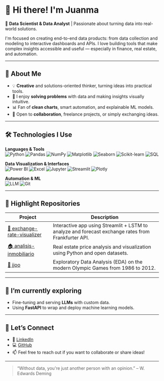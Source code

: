 # 👋 Hi there! I'm Juanma

🎯 **Data Scientist & Data Analyst** | Passionate about turning data into real-world solutions.

I'm focused on creating end-to-end data products: from data collection and modeling to interactive dashboards and APIs. I love building tools that make complex insights accessible and useful — especially in finance, real estate, and automation.

---

## 🧠 About Me

- 💡 **Creative** and solutions-oriented thinker, turning ideas into practical tools.
- 🔎 I enjoy **solving problems** with data and making insights visually intuitive.
- 📊 Fan of **clean charts**, smart automation, and explainable ML models.
- 🤝 Open to **collaboration**, freelance projects, or simply exchanging ideas.
---

## 🛠️ Technologies I Use

**Languages & Tools**  
![Python](https://img.shields.io/badge/-Python-3776AB?logo=python&logoColor=white&style=flat-square)
![Pandas](https://img.shields.io/badge/-Pandas-150458?logo=pandas&logoColor=white&style=flat-square)
![NumPy](https://img.shields.io/badge/-NumPy-013243?logo=numpy&logoColor=white&style=flat-square)
![Matplotlib](https://img.shields.io/badge/-Matplotlib-11557C?logo=matplotlib&logoColor=white&style=flat-square)
![Seaborn](https://img.shields.io/badge/-Seaborn-0F1117?style=flat-square)
![Scikit-learn](https://img.shields.io/badge/-Scikit--learn-F7931E?logo=scikit-learn&logoColor=white&style=flat-square)
![SQL](https://img.shields.io/badge/-SQL-4479A1?logo=mysql&logoColor=white&style=flat-square)

**Data Visualization & Interfaces**  
![Power BI](https://img.shields.io/badge/-Power%20BI-F2C811?logo=power-bi&logoColor=black&style=flat-square)
![Excel](https://img.shields.io/badge/-Excel-217346?logo=microsoft-excel&logoColor=white&style=flat-square)
![Jupyter](https://img.shields.io/badge/-Jupyter-F37626?logo=jupyter&logoColor=white&style=flat-square)
![Streamlit](https://img.shields.io/badge/-Streamlit-FF4B4B?logo=streamlit&logoColor=white&style=flat-square)
![Plotly](https://img.shields.io/badge/-Plotly-3F4F75?logo=plotly&logoColor=white&style=flat-square)

**Automation & ML**  
![LLM](https://img.shields.io/badge/-LLM%2FEmbeddings-4B0082?style=flat-square)
![Git](https://img.shields.io/badge/-Git-F05032?logo=git&logoColor=white&style=flat-square)

---

## 📌 Highlight Repositories

| Project | Description |
|--------|-------------|
| [💱 exchange-rate-visualizer](https://github.com/JM181998/exchange-rate-visualizer) | Interactive app using Streamlit + LSTM to analyze and forecast exchange rates from Frankfurter API. |
| [🏠 analisis-inmobiliario](https://github.com/JM181998/ANALISIS-INMOBILIARIO) | Real estate price analysis and visualization using Python and open datasets. |
| [🎯 jjoo](https://github.com/JM181998/EDA-Olympics) | Exploratory Data Analysis (EDA) on the modern Olympic Games  from 1986 to 2012. |

---

## 🌱 I’m currently exploring

- Fine-tuning and serving **LLMs** with custom data.
- Using **FastAPI** to wrap and deploy machine learning models.

---

## 🤝 Let’s Connect

- 💼 [LinkedIn](https://www.linkedin.com/in/juanma-fuentes/)
- 💻 [GitHub](https://github.com/JM181998)
- 📫 Feel free to reach out if you want to collaborate or share ideas!

---

> “Without data, you're just another person with an opinion.” – W. Edwards Deming
